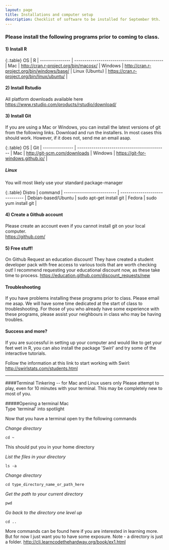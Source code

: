 ```yaml
---
layout: page
title: Installations and computer setup
description: Checklist of software to be installed for September 9th. 
---
```

  

### Please install the following programs prior to coming to class.  
  

#### 1) Install R

{:.table}
OS              | R                                            |
--------------- | -------------------------------------------- |
Mac             | http://cran.r-project.org/bin/macosx/        |
Windows         | http://cran.r-project.org/bin/windows/base/  |
Linux (Ubuntu)  | https://cran.r-project.org/bin/linux/ubuntu/ |

  
#### 2) Install Rstudio

All platform downloads available here
https://www.rstudio.com/products/rstudio/download/  
  

#### 3) Install Git
If you are using a Mac or Windows, you can install the latest versions of git from the following links. Download and run the installers. In most cases this should work. However, if it does not, send me an email asap. 

{:.table}
OS              | Git                                          |
--------------- | -------------------------------------------- |
Mac             | http://git-scm.com/downloads                 |
Windows         | https://git-for-windows.github.io/           |


##### **Linux**
You will most likely use your standard package-manager 

{:.table}
Distro                     | command                        |
-------------------------- | ------------------------------ |
Debian-based/Ubuntu        | sudo apt-get install git       |
Fedora                     | sudo yum install git           |


#### 4) Create a Github account

Please create an account even if you cannot install git on your local computer.  
https://github.com/  


#### 5) Free stuff!
On Github Request an education discount! They have created a student developer pack with free access to various tools that are worth checking out! I recommend requesting your educational discount now, as these take time to process. 
https://education.github.com/discount_requests/new  



#### Troubleshooting
If you have problems installing these programs prior to class. Please email me asap. We will have some time dedicated at the start of class to troubleshooting. For those of you who already have some experience with these programs, please assist your neighbours in class who may be having troubles.  



#### Success and more?
If you are successful in setting up your computer and would like to get your feet wet in R, you can also install the package 'Swirl' and try some of the interactive tutorials. 


Follow the information at this link to start working with Swirl: http://swirlstats.com/students.html


------------------------------------------------------------------------------------------

####Terminal Tinkering -- for Mac and Linux users only
Please attempt to play, even for 10 minutes with your terminal. This may be completely new to most of you.

#####Opening a terminal
Mac  
Type 'terminal' into spotlight  


Now that you have a terminal open try the following commands  

*Change directory*

~~~
cd ~  
~~~

This should put you in your home directory

*List the files in your directory*

~~~
ls -a
~~~

*Change directory*

~~~
cd type_directory_name_or_path_here
~~~

*Get the path to your current directory*

~~~
pwd
~~~

*Go back to the directory one level up*

~~~
cd ..
~~~

More commands can be found here if you are interested in learning more. But for now I just want you to have some exposure. Note - a directory is just a folder. 
http://cli.learncodethehardway.org/book/ex1.html












